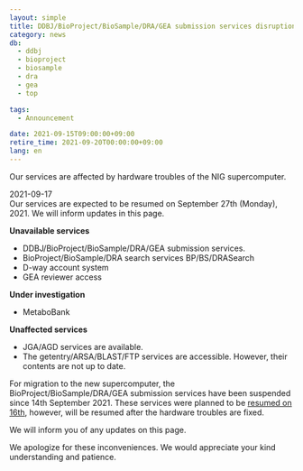 ```yaml
---
layout: simple
title: DDBJ/BioProject/BioSample/DRA/GEA submission services disruption
category: news
db:
  - ddbj
  - bioproject
  - biosample
  - dra
  - gea
  - top

tags:
  - Announcement

date: 2021-09-15T09:00:00+09:00
retire_time: 2021-09-20T00:00:00+09:00
lang: en
---
```


Our services are affected by hardware troubles of the NIG supercomputer.

2021-09-17    
Our services are expected to be resumed on September 27th (Monday), 2021. We will inform updates in this page.    

**Unavailable services**
- DDBJ/BioProject/BioSample/DRA/GEA submission services.
- BioProject/BioSample/DRA search services BP/BS/DRASearch
- D-way account system
- GEA reviewer access

**Under investigation**
- MetaboBank

**Unaffected services**

- JGA/AGD services are available.
- The getentry/ARSA/BLAST/FTP services are accessible. However, their contents are not up to date.

For migration to the new supercomputer, the BioProject/BioSample/DRA/GEA submission services have been suspended since 14th September 2021. 
These services were planned to be [resumed on 16th](https://www.ddbj.nig.ac.jp/news/en/2021-08-27-e.html), however, will be resumed after the hardware troubles are fixed.
        
We will inform you of any updates on this page.

We apologize for these inconveniences. We would appreciate your kind understanding and patience.

